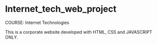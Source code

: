 # Internet_tech_web_project
COURSE: Internet Technologies

This is a corporate website developed with HTML, CSS and JAVASCRIPT ONLY.
